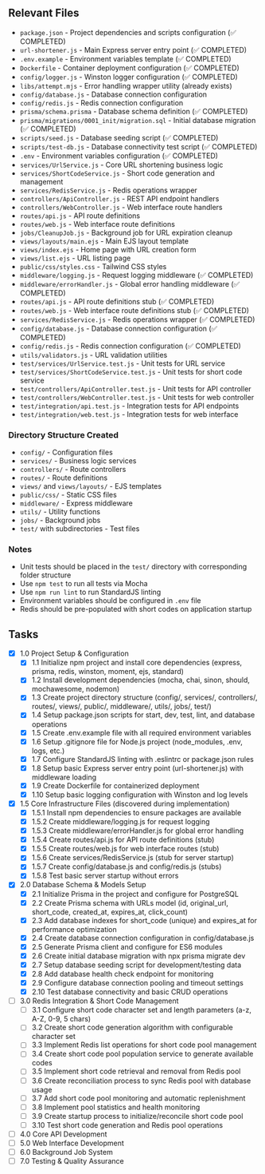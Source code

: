 ## Relevant Files

- `package.json` - Project dependencies and scripts configuration (✅ COMPLETED)
- `url-shortener.js` - Main Express server entry point (✅ COMPLETED)
- `.env.example` - Environment variables template (✅ COMPLETED)
- `Dockerfile` - Container deployment configuration (✅ COMPLETED)
- `config/logger.js` - Winston logger configuration (✅ COMPLETED)
- `libs/attempt.mjs` - Error handling wrapper utility (already exists)
- `config/database.js` - Database connection configuration
- `config/redis.js` - Redis connection configuration
- `prisma/schema.prisma` - Database schema definition (✅ COMPLETED)
- `prisma/migrations/0001_init/migration.sql` - Initial database migration (✅ COMPLETED)
- `scripts/seed.js` - Database seeding script (✅ COMPLETED)
- `scripts/test-db.js` - Database connectivity test script (✅ COMPLETED)
- `.env` - Environment variables configuration (✅ COMPLETED)
- `services/UrlService.js` - Core URL shortening business logic
- `services/ShortCodeService.js` - Short code generation and management
- `services/RedisService.js` - Redis operations wrapper
- `controllers/ApiController.js` - REST API endpoint handlers
- `controllers/WebController.js` - Web interface route handlers
- `routes/api.js` - API route definitions
- `routes/web.js` - Web interface route definitions
- `jobs/CleanupJob.js` - Background job for URL expiration cleanup
- `views/layouts/main.ejs` - Main EJS layout template
- `views/index.ejs` - Home page with URL creation form
- `views/list.ejs` - URL listing page
- `public/css/styles.css` - Tailwind CSS styles
- `middleware/logging.js` - Request logging middleware (✅ COMPLETED)
- `middleware/errorHandler.js` - Global error handling middleware (✅ COMPLETED)
- `routes/api.js` - API route definitions stub (✅ COMPLETED)
- `routes/web.js` - Web interface route definitions stub (✅ COMPLETED)
- `services/RedisService.js` - Redis operations wrapper (✅ COMPLETED)
- `config/database.js` - Database connection configuration (✅ COMPLETED)
- `config/redis.js` - Redis connection configuration (✅ COMPLETED)
- `utils/validators.js` - URL validation utilities
- `test/services/UrlService.test.js` - Unit tests for URL service
- `test/services/ShortCodeService.test.js` - Unit tests for short code service
- `test/controllers/ApiController.test.js` - Unit tests for API controller
- `test/controllers/WebController.test.js` - Unit tests for web controller
- `test/integration/api.test.js` - Integration tests for API endpoints
- `test/integration/web.test.js` - Integration tests for web interface

### Directory Structure Created
- `config/` - Configuration files
- `services/` - Business logic services
- `controllers/` - Route controllers
- `routes/` - Route definitions
- `views/` and `views/layouts/` - EJS templates
- `public/css/` - Static CSS files
- `middleware/` - Express middleware
- `utils/` - Utility functions
- `jobs/` - Background jobs
- `test/` with subdirectories - Test files

### Notes

- Unit tests should be placed in the `test/` directory with corresponding folder structure
- Use `npm test` to run all tests via Mocha
- Use `npm run lint` to run StandardJS linting
- Environment variables should be configured in `.env` file
- Redis should be pre-populated with short codes on application startup

## Tasks

- [x] 1.0 Project Setup & Configuration
  - [x] 1.1 Initialize npm project and install core dependencies (express, prisma, redis, winston, moment, ejs, standard)
  - [x] 1.2 Install development dependencies (mocha, chai, sinon, should, mochawesome, nodemon)
  - [x] 1.3 Create project directory structure (config/, services/, controllers/, routes/, views/, public/, middleware/, utils/, jobs/, test/)
  - [x] 1.4 Setup package.json scripts for start, dev, test, lint, and database operations
  - [x] 1.5 Create .env.example file with all required environment variables
  - [x] 1.6 Setup .gitignore file for Node.js project (node_modules, .env, logs, etc.)
  - [x] 1.7 Configure StandardJS linting with .eslintrc or package.json rules
  - [x] 1.8 Setup basic Express server entry point (url-shortener.js) with middleware loading
  - [x] 1.9 Create Dockerfile for containerized deployment
  - [x] 1.10 Setup basic logging configuration with Winston and log levels
- [x] 1.5 Core Infrastructure Files (discovered during implementation)
  - [x] 1.5.1 Install npm dependencies to ensure packages are available
  - [x] 1.5.2 Create middleware/logging.js for request logging
  - [x] 1.5.3 Create middleware/errorHandler.js for global error handling
  - [x] 1.5.4 Create routes/api.js for API route definitions (stub)
  - [x] 1.5.5 Create routes/web.js for web interface routes (stub)
  - [x] 1.5.6 Create services/RedisService.js (stub for server startup)
  - [x] 1.5.7 Create config/database.js and config/redis.js (stubs)
  - [x] 1.5.8 Test basic server startup without errors
- [x] 2.0 Database Schema & Models Setup
  - [x] 2.1 Initialize Prisma in the project and configure for PostgreSQL
  - [x] 2.2 Create Prisma schema with URLs model (id, original_url, short_code, created_at, expires_at, click_count)
  - [x] 2.3 Add database indexes for short_code (unique) and expires_at for performance optimization
  - [x] 2.4 Create database connection configuration in config/database.js
  - [x] 2.5 Generate Prisma client and configure for ES6 modules
  - [x] 2.6 Create initial database migration with npx prisma migrate dev
  - [x] 2.7 Setup database seeding script for development/testing data
  - [x] 2.8 Add database health check endpoint for monitoring
  - [x] 2.9 Configure database connection pooling and timeout settings
  - [x] 2.10 Test database connectivity and basic CRUD operations
- [ ] 3.0 Redis Integration & Short Code Management
  - [ ] 3.1 Configure short code character set and length parameters (a-z, A-Z, 0-9, 5 chars)
  - [ ] 3.2 Create short code generation algorithm with configurable character set
  - [ ] 3.3 Implement Redis list operations for short code pool management
  - [ ] 3.4 Create short code pool population service to generate available codes
  - [ ] 3.5 Implement short code retrieval and removal from Redis pool
  - [ ] 3.6 Create reconciliation process to sync Redis pool with database usage
  - [ ] 3.7 Add short code pool monitoring and automatic replenishment
  - [ ] 3.8 Implement pool statistics and health monitoring
  - [ ] 3.9 Create startup process to initialize/reconcile short code pool
  - [ ] 3.10 Test short code generation and Redis pool operations
- [ ] 4.0 Core API Development
- [ ] 5.0 Web Interface Development
- [ ] 6.0 Background Job System
- [ ] 7.0 Testing & Quality Assurance
